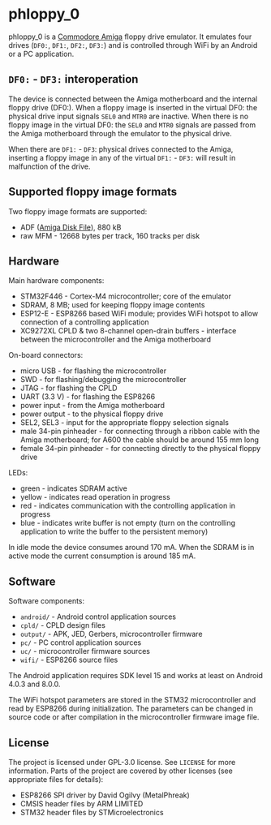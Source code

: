 phloppy\_0
=========

phloppy\_0 is a [Commodore Amiga](https://en.wikipedia.org/wiki/Amiga) floppy
drive emulator. It emulates four drives (`DF0:`, `DF1:`, `DF2:`, `DF3:`) and
is controlled through WiFi by an Android or a PC application.

`DF0:` - `DF3:` interoperation
--------------------------

The device is connected between the Amiga motherboard and the internal floppy
drive (DF0:). When a floppy image is inserted in the virtual DF0: the physical
drive input signals `SEL0` and `MTR0` are inactive. When there is no floppy image
in the virtual DF0: the `SEL0` and `MTR0` signals are passed from the Amiga
motherboard through the emulator to the physical drive.

When there are `DF1:` - `DF3`: physical drives connected to the Amiga, inserting
a floppy image in any of the virtual `DF1:` - `DF3:` will result in malfunction
of the drive.

Supported floppy image formats
------------------------------
 
Two floppy image formats are supported:
- ADF ([Amiga Disk File](https://en.wikipedia.org/wiki/Amiga\_Disk\_File)), 880 kB
- raw MFM - 12668 bytes per track, 160 tracks per disk

Hardware
--------

Main hardware components:
- STM32F446 - Cortex-M4 microcontroller; core of the emulator
- SDRAM, 8 MB; used for keeping floppy image contents
- ESP12-E - ESP8266 based WiFi module; provides WiFi hotspot to allow connection
  of a controlling application
- XC9272XL CPLD & two 8-channel open-drain buffers - interface between the
  microcontroller and the Amiga motherboard

On-board connectors:
- micro USB - for flashing the microcontroller
- SWD - for flashing/debugging the microcontroller
- JTAG - for flashing the CPLD
- UART (3.3 V) - for flashing the ESP8266
- power input - from the Amiga motherboard
- power output - to the physical floppy drive
- SEL2, SEL3 - input for the appropriate floppy selection signals
- male 34-pin pinheader - for connecting through a ribbon cable with
  the Amiga motherboard; for A600 the cable should be around 155 mm long
- female 34-pin pinheader - for connecting directly to the physical floppy
  drive

LEDs:
- green - indicates SDRAM active
- yellow - indicates read operation in progress
- red - indicates communication with the controlling application
  in progress
- blue - indicates write buffer is not empty (turn on the controlling
  application to write the buffer to the persistent memory)

In idle mode the device consumes around 170 mA. When the SDRAM is in active
mode the current consumption is around 185 mA.

Software
--------

Software components:
- `android/` - Android control application sources
- `cpld/` - CPLD design files
- `output/` - APK, JED, Gerbers, microcontroller firmware
- `pc/` - PC control application sources
- `uc/` - microcontroller firmware sources
- `wifi/` - ESP8266 source files

The Android application requires SDK level 15 and works at least on
Android 4.0.3 and 8.0.0.

The WiFi hotspot parameters are stored in the STM32 microcontroller and
read by ESP8266 during initialization. The parameters can be changed in source
code or after compilation in the microcontroller firmware image file.

License
-------

The project is licensed under GPL-3.0 license. See `LICENSE` for more information.
Parts of the project are covered by other licenses (see appropriate files for details):
- ESP8266 SPI driver by David Ogilvy (MetalPhreak)
- CMSIS header files by ARM LIMITED
- STM32 header files by STMicroelectronics
